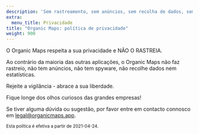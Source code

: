 ```yaml
---
description: 'Sem rastreamento, sem anúncios, sem recolha de dados, sem recolha de estatísticas, sem "spyware"'
extra:
  menu_title: Privacidade
title: "Organic Maps: política de privacidade"
weight: 900
---
```


O Organic Maps respeita a sua privacidade e NÃO O RASTREIA.

Ao contrário da maioria das outras aplicações, o Organic Maps não faz
rastreio, não tem anúncios, não tem spyware, não recolhe dados nem
estatísticas.

Rejeite a vigilância - abrace a sua liberdade.

Fique longe dos olhos curiosos das grandes empresas!

Se tiver alguma dúvida ou sugestão, por favor entre em contacto connosco em
[legal@organicmaps.app](mailto:legal@organicmaps.app).

<sub>Esta política é efetiva a partir de 2021-04-24.</sub>
